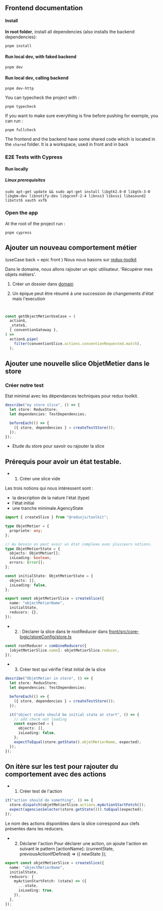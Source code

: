 ## Frontend documentation

#### Install

**In root folder**, install all dependencies (also installs the backend dependencies):

```shell
pnpm install
```

#### Run local dev, with faked backend

```shell
pnpm dev
```

#### Run local dev, calling backend

```shell
pnpm dev-http
```

You can typecheck the project with :

```shell
pnpm typecheck
```

If you want to make sure everything is fine before pushing for exemple, you can run :

```shell
pnpm fullcheck
```

The frontend and the backend have some shared code which is located in the `shared` folder.
It is a workspace, used in front and in back

### E2E Tests with Cypress

#### Run locally

##### Linux prerequisites

```shell
sudo apt-get update && sudo apt-get install libgtk2.0-0 libgtk-3-0 libgbm-dev libnotify-dev libgconf-2-4 libnss3 libxss1 libasound2 libxtst6 xauth xvfb
```

### Open the app

At the root of the project run :

```shell
pnpm cypress
```

## Ajouter un nouveau comportement métier
(useCase back = epic front ) Nous nous basons sur [redux-toolkit](https://redux-toolkit.js.org/)

Dans le domaine, nous allons rajouter un epic utilisateur. 'Récupérer mes objets métiers'.

1. Créer un dossier dans [domain](front/src/core-logic/domain) 

2. Un épique peut être résumé à une succession de changements d'état mais l'execution

```typescript


const getObjectMetierUseCase = (
  action$,
  _state$,
  { conventionGateway },
) =>
  action$.pipe(
    filter(conventionSlice.actions.conventionRequested.match),
  );
```



## Ajouter une nouvelle slice ObjetMetier dans le store
### Créer notre test
Etat minimal avec les dépendances techniques pour redux toolkit.

```typescript
describe("my store slice", () => {
  let store: ReduxStore;
  let dependencies: TestDependencies;

  beforeEach(() => {
    ({ store, dependencies } = createTestStore());
  });
});
```

- Etude du store pour savoir ou rajouter la slice

## Prérequis pour avoir un état testable.

- 1. Créer une slice vide

Les trois notions qui nous intéressent sont :

- la description de la nature l'état (type)
- l'état initial
- une tranche minimale.AgencyState

```typescript
import { createSlice } from "@reduxjs/toolkit";

type ObjetMetier = {
  propriete: any;
};

// Au besoin on peut avoir un état complexe avec plusieurs notions.
type ObjetMetierState = {
  objects: ObjetMetier[];
  isLoading: boolean;
  errors: Error[];
};

const initialState: ObjetMetierState = {
  objects: [],
  isLoading: false,
};

export const objetMetierSlice = createSlice({
  name: "objectMetierName",
  initialState,
  reducers: {},
});
```

- 2. : Déclarer la slice dans le rootReducer dans [front/src/core-logic/storeConfig/store.ts](front/src/core-logic/storeConfig/store.ts)

```typescript
const rootReducer = combineReducers({
  [objetMetierSlice.name]: objetMetierSlice.reducer,
});
```

- 3. Créer test qui vérifie l'état initial de la slice

```typescript
describe("ObjetMetier in store", () => {
  let store: ReduxStore;
  let dependencies: TestDependencies;

  beforeEach(() => {
    ({ store, dependencies } = createTestStore());
  });

  it("object state should be initial state at start", () => {
    // add check not loading
    const expected = {
      objects: [],
      isLoading: false,
    };
    expectToEqual(store.getState().objetMetierName, expected);
  });
});
```

## On itère sur les test pour rajouter du comportement avec des actions

- 1. Créer test de l'action

```typescript
it("action should do something", () => {
  store.dispatch(objetMetierSlice.actions.myActionStartFetch());
  expect(agenciesSelector(store.getState())).toEqual(expected);
});
```

Le nom des actions disponibles dans la slice correspond aux clefs présentes dans les reducers.

- 2. Déclarer l'action
     Pour déclarer une action, on ajoute l'action en suivant le pattern [actionName]: (currentState, previousActionIfDefined) => ({ newState });

```typescript
export const objetMetierSlice = createSlice({
  name: "objectMetierName",
  initialState,
  reducers: {
    myActionStartFetch: (state) => ({
      ...state,
      isLoading: true,
    }),
  },
});
```